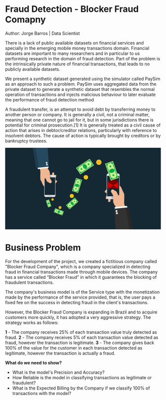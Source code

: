 # Fraud Detection - Blocker Fraud Comapny
Author: Jorge Barros | Data Scientist

There is a lack of public available datasets on financial services and specially in the emerging mobile money transactions domain. Financial datasets are important to many researchers and in particular to us performing research in the domain of fraud detection. Part of the problem is the intrinsically private nature of financial transactions, that leads to no publicly available datasets.

We present a synthetic dataset generated using the simulator called PaySim as an approach to such a problem. PaySim uses aggregated data from the private dataset to generate a synthetic dataset that resembles the normal operation of transactions and injects malicious behaviour to later evaluate the performance of fraud detection method

A fraudulent transfer, is an attempt to avoid debt by transferring money to another person or company. It is generally a civil, not a criminal matter, meaning that one cannot go to jail for it, but in some jurisdictions there is potential for criminal prosecution.[1] It is generally treated as a civil cause of action that arises in debtor/creditor relations, particularly with reference to insolvent debtors. The cause of action is typically brought by creditors or by bankruptcy trustees.

![](img/capa.jpg)

# Business Problem

For the development of the project, we created a fictitious company called "Blocker Fraud Company", which is a company specialized in detecting fraud in financial transactions made through mobile devices. The company has a service called “Blocker Fraud” in which it guarantees the blocking of fraudulent transactions.

The company's business model is of the Service type with the monetization made by the performance of the service provided, that is, the user pays a fixed fee on the success in detecting fraud in the client's transactions.

However, the Blocker Fraud Company is expanding in Brazil and to acquire customers more quickly, it has adopted a very aggressive strategy. The strategy works as follows:

**1** - The company receives 25% of each transaction value truly detected as fraud.
**2** - The company receives 5% of each transaction value detected as fraud, however the transaction is legitimate.
**3** - The company gives back 100% of the value for the customer in each transaction detected as legitimate, however the transaction is actually a fraud.

**What do we need to show?**

- What is the model's Precision and Accuracy?
- How Reliable is the model in classifying transactions as legitimate or fraudulent?
- What is the Expected Billing by the Company if we classify 100% of transactions with the model?


